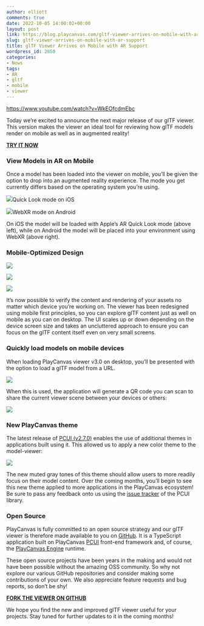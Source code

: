 ```yaml
---
author: elliott
comments: true
date: 2022-10-05 14:00:02+00:00
layout: post
link: https://blog.playcanvas.com/gltf-viewer-arrives-on-mobile-with-ar-support/
slug: gltf-viewer-arrives-on-mobile-with-ar-support
title: glTF Viewer Arrives on Mobile with AR Support
wordpress_id: 2850
categories:
- News
tags:
- AR
- gltf
- mobile
- viewer
---
```






https://www.youtube.com/watch?v=WkEOfcdmEbc








Today we’re excited to announce the next major release of our glTF viewer. This version makes the viewer an ideal tool for reviewing how glTF models render on mobile as well as in augmented reality!










[**TRY IT NOW**](https://playcanvas.com/viewer/?load=https://raw.githubusercontent.com/KhronosGroup/glTF-Sample-Models/master/2.0/DamagedHelmet/glTF-Binary/DamagedHelmet.glb)
















### View Models in AR on Mobile







Once a model has been loaded into the viewer on mobile, you’ll be given the option to drop into an augmented reality experience. The mode you get currently differs based on the operating system you’re using.






[![](https://blog.playcanvas.com/wp-content/uploads/2022/10/ezgif.com-gif-maker.gif)](https://blog.playcanvas.com/wp-content/uploads/2022/10/ezgif.com-gif-maker.gif)Quick Look mode on iOS



[![](https://blog.playcanvas.com/wp-content/uploads/2022/10/ezgif.com-gif-maker-5.gif)](https://blog.playcanvas.com/wp-content/uploads/2022/10/ezgif.com-gif-maker-5.gif)WebXR mode on Android






On iOS the model will be loaded with Apple’s AR Quick Look mode (above left), while on Android the model will be placed into your environment using WebXR (above right).







### Mobile-Optimized Design






[![](https://blog.playcanvas.com/wp-content/uploads/2022/10/image-5-576x1024.png)](https://blog.playcanvas.com/wp-content/uploads/2022/10/image-5.png)



[![](https://blog.playcanvas.com/wp-content/uploads/2022/10/image-4-576x1024.png)](https://blog.playcanvas.com/wp-content/uploads/2022/10/image-4.png)



[![](https://blog.playcanvas.com/wp-content/uploads/2022/10/image-6-576x1024.png)](https://blog.playcanvas.com/wp-content/uploads/2022/10/image-6.png)






It’s now possible to verify the content and rendering of your assets no matter which device you’re working on. The viewer has been redesigned using mobile first principles, so you can explore glTF content just as well on mobile as you can on desktop. The UI scales up or down depending on the device screen size and takes an uncluttered approach to ensure you can focus on the glTF content itself even on very small screens.







### Quickly load models on mobile devices







When loading PlayCanvas viewer v3.0 on desktop, you’ll be presented with the option to load a glTF model from a URL.





![](https://lh4.googleusercontent.com/JuYnG7LM6j-737CYSPPP3loYZax1E1VwKHfbIJRczvDdWY-YmQr2M21otf3uj_0JFJP0RB16hNDFp9gf10fPgZ0232YOSzIwbBc-e314V6--BycgoxsY9a-zyysDNr5LaanC9MPLF8mGsjCTMJ072lz8Dtt4eOJMkbFc2ZuDdXzX0JGU9zxzN6atHw)





When this is used, the application will generate a QR code you can scan to share the current viewer scene between your devices or others:





![](https://lh4.googleusercontent.com/A7LYvjcQQgCGGf3Rt1Ua_Q8TmwkOmq6NS09C3YP5H4BNgs48s8jV34QWjUoRKFE6hTib9SADlq7PwVhKtAlzcopWRk-Jr2Bt34UMLL4y0Ys3RPOpAaLh_wwelkUxz1WiV54aMhIr4Wtz3hhTnQ4KPQ4Op8EjRm7bHP_KFGSYo1NmpBPAmxs0japFKw)





### New PlayCanvas theme







The latest release of [PCUI (v2.7.0)](https://github.com/playcanvas/pcui/releases/tag/v2.7.0) enables the use of additional themes in applications built using it. This allowed us to apply a new color theme to the model-viewer:





[![](https://blog.playcanvas.com/wp-content/uploads/2022/10/image-3-1024x574.png)](https://blog.playcanvas.com/wp-content/uploads/2022/10/image-3.png)





The new muted gray tones of this theme should allow users to more readily focus on their model content. Over the coming months, you’ll begin to see this new theme applied to more applications in the PlayCanvas ecosystem! Be sure to pass any feedback onto us using the [issue tracker](https://github.com/playcanvas/pcui/issues) of the PCUI library.







### Open Source







PlayCanvas is fully committed to an open source strategy and our glTF viewer is therefore made available to you on [GitHub](https://github.com/playcanvas/model-viewer). It is a TypeScript application built on PlayCanvas [PCUI](https://github.com/playcanvas/pcui) front-end framework and, of course, the [PlayCanvas Engine](https://github.com/playcanvas/engine) runtime.







These open source projects have been years in the making and would not have been possible without the amazing OSS community. So why not explore our various GitHub repositories and consider making some contributions of your own. We also appreciate feature requests and bug reports, so don’t be shy!










[**FORK THE VIEWER ON GITHUB**](https://github.com/playcanvas/model-viewer)










We hope you find the new and improved glTF viewer useful for your projects. Stay tuned for further updates to it in the coming months!



